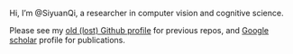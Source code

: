 Hi, I’m @SiyuanQi, a researcher in computer vision and cognitive science.

Please see my [old (lost) Github profile](https://github.com/SiyuanQi-zz) for previous repos, and [Google scholar](https://scholar.google.com/citations?user=ePclJR4AAAAJ&hl=en) profile for publications.

<!---
SiyuanQi/SiyuanQi is a ✨ special ✨ repository because its `README.md` (this file) appears on your GitHub profile.
You can click the Preview link to take a look at your changes.
--->
